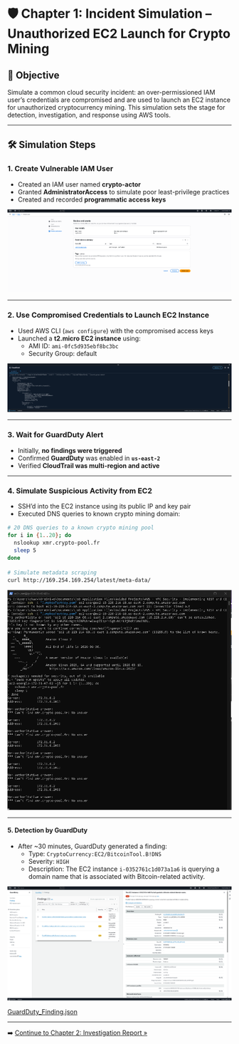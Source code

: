 # 🛡️ Chapter 1: Incident Simulation – Unauthorized EC2 Launch for Crypto Mining

## 🎯 Objective
Simulate a common cloud security incident: an over-permissioned IAM user’s credentials are compromised and are used to launch an EC2 instance for unauthorized cryptocurrency mining.
This simulation sets the stage for detection, investigation, and response using AWS tools.

---

## 🛠️ Simulation Steps

### 1. Create Vulnerable IAM User
- Created an IAM user named **crypto-actor**
- Granted **AdministratorAccess** to simulate poor least-privilege practices
- Created and recorded **programmatic access keys**

![](https://github.com/ChadVanHalen/Tech-Portfolio/blob/main/projects/Cloud%20Incident%20Response%20Lab/artifacts/1%20Create%20an%20intentionally%20over-provisioned%20IAM%20account.png)

---

### 2. Use Compromised Credentials to Launch EC2 Instance
- Used AWS CLI (`aws configure`) with the compromised access keys
- Launched a **t2.micro EC2 instance** using:
  - AMI ID: `ami-0fc5d935ebf8bc3bc`
  - Security Group: default

![](https://github.com/ChadVanHalen/Tech-Portfolio/blob/main/projects/Cloud%20Incident%20Response%20Lab/artifacts/3%20Using%20that%20IAM%20account's%20elevated%20access%20I%20spin%20up%20a%20new%20EC2%20instance.png)

---

### 3. Wait for GuardDuty Alert
- Initially, **no findings were triggered**
- Confirmed **GuardDuty** was enabled in **`us-east-2`**
- Verified **CloudTrail was multi-region and active**

---

### 4. Simulate Suspicious Activity from EC2
- SSH’d into the EC2 instance using its public IP and key pair
- Executed DNS queries to known crypto mining domain:
  
```bash
# 20 DNS queries to a known crypto mining pool
for i in {1..20}; do
  nslookup xmr.crypto-pool.fr
  sleep 5
done

# Simulate metadata scraping
curl http://169.254.169.254/latest/meta-data/
```

![](https://github.com/ChadVanHalen/Tech-Portfolio/blob/main/projects/Cloud%20Incident%20Response%20Lab/artifacts/4%20After%20no%20findings%20are%20caught%20I%20log%20into%20the%20newly%20created%20account%20and%20start%20running%20suspicious%20crypto-related%20commands.png)

---

#### 5. Detection by GuardDuty
- After ~30 minutes, GuardDuty generated a finding:
  - Type: `CryptoCurrency:EC2/BitcoinTool.B!DNS`
  - Severity: `HIGH`
  - Description: The EC2 instance `i-0352761c1d073a1a6` is querying a domain name that is associated with Bitcoin-related activity.

![](https://github.com/ChadVanHalen/Tech-Portfolio/blob/main/projects/Cloud%20Incident%20Response%20Lab/artifacts/5%20We%20find%20a%20BitCoin%20related%20finding%20flagged%20in%20GuardDuty.png)

[GuardDuty_Finding.json](https://github.com/ChadVanHalen/Tech-Portfolio/blob/main/projects/Cloud%20Incident%20Response%20Lab/artifacts/Crytpocurrency%20GuardDuty%20Finding.json)

---

➡️ [Continue to Chapter 2: Investigation Report »](./2-Investigation.md)
